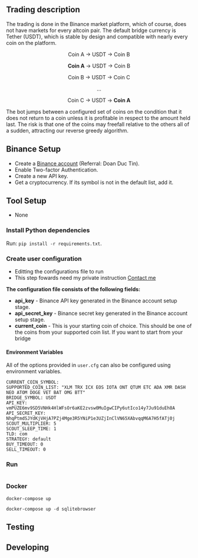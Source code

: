 ## Trading description

The trading is done in the Binance market platform, which of course, does not have markets for every altcoin pair. The default bridge currency is Tether (USDT), which is stable by design and compatible with nearly every coin on the platform.

<p align="center">
  Coin A → USDT → Coin B
</p>

<div align="center">
  <p><b>Coin A</b> → USDT → Coin B</p>
  <p>Coin B → USDT → Coin C</p>
  <p>...</p>
  <p>Coin C → USDT → <b>Coin A</b></p>
</div>

The bot jumps between a configured set of coins on the condition that it does not return to a coin unless it is profitable in respect to the amount held last. The risk is that one of the coins may freefall relative to the others all of a sudden, attracting our reverse greedy algorithm.

## Binance Setup

- Create a [Binance account](https://www.binance.com/en/register?ref=13222128) (Referral: Doan Duc Tin).
- Enable Two-factor Authentication.
- Create a new API key.
- Get a cryptocurrency. If its symbol is not in the default list, add it.

## Tool Setup

- None

### Install Python dependencies

Run: `pip install -r requirements.txt`.

### Create user configuration

- Editting the configurations file to run
- This step fowards need my private instruction [Contact me](https://fb.com/satfomacej)

**The configuration file consists of the following fields:**

- **api_key** - Binance API key generated in the Binance account setup stage.
- **api_secret_key** - Binance secret key generated in the Binance account setup stage.
- **current_coin** - This is your starting coin of choice. This should be one of the coins from your supported coin list. If you want to start from your bridge

#### Environment Variables

All of the options provided in `user.cfg` can also be configured using environment variables.

```
CURRENT_COIN_SYMBOL:
SUPPORTED_COIN_LIST: "XLM TRX ICX EOS IOTA ONT QTUM ETC ADA XMR DASH NEO ATOM DOGE VET BAT OMG BTT"
BRIDGE_SYMBOL: USDT
API_KEY: vmPUZE6mv9SD5VNHk4HlWFsOr6aKE2zvsw0MuIgwCIPy6utIco14y7Ju91duEh8A
API_SECRET_KEY: NhqPtmdSJYdKjVHjA7PZj4Mge3R5YNiP1e3UZjInClVN65XAbvqqM6A7H5fATj0j
SCOUT_MULTIPLIER: 5
SCOUT_SLEEP_TIME: 1
TLD: com
STRATEGY: default
BUY_TIMEOUT: 0
SELL_TIMEOUT: 0
```

### Run

```contact www.satdevelop.com

```

### Docker

```shell
docker-compose up
```

```shell
docker-compose up -d sqlitebrowser
```

## Testing

## Developing
